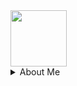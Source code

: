 <img height="90px" src="https://gist.githubusercontent.com/pjhampton/e0867e2327eab63e6772df9ee1250661/raw/b62b85e17ba62459c4c2f37e3d6314407d576f9f/nyancat.gif" />


<details><summary>About Me</summary>
<p>

  <ul>
    <li>I'm a Full-Stack Engineer - leaning to the backend.</li>
    <li>I <a href="https://fs.blog/brain-food/april-24-2022/">practice kindness</a> and gratitude in all aspects in life.</li> 
    <li>My current work is focused on the confluence of <a href="https://www.elastic.co/observability">observability</a> and <a href="https://www.elastic.co/security">security</a>.</li>
    <li>I favour <a href="https://boringtechnology.club/">boring technology</a>, evolutionary design, and test-driven development.</li>
    <li>I enjoy hacking on data-intensive platforms, distributed systems, and database internals.</li>
    <li>My approach to problems is reductionist - I enjoy synthetic thinking and <a href="https://fs.blog/first-principles/">first principles</a> reasoning.</li>
  </ul>

</p>
</details>
